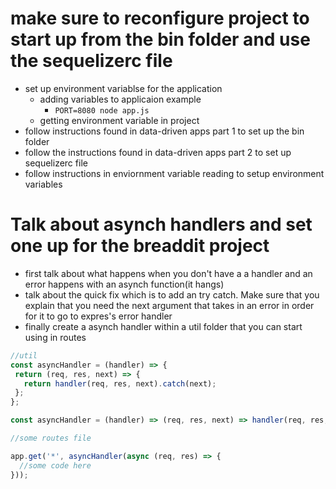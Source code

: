 # make sure to reconfigure project to start up from the bin folder and use the sequelizerc file
* set up environment variablse for the application
  * adding variables to applicaion example 
    * `PORT=8080 node app.js` 
  * getting environment variable in project 
* follow instructions found in data-driven apps part 1 to set up the bin  folder 
* follow the instructions found  in  data-driven apps part 2 to set up sequelizerc file 
* follow instructions in enviornment variable reading to setup environment variables

# Talk about  asynch handlers and set one up for the breaddit project 
* first talk about what happens when you don't have a a handler and an error happens with an asynch function(it hangs) 
* talk about the quick fix which is to add an try catch.  Make sure that you explain that you need the next argument that takes in an error in order for it to go to expres's error handler 
* finally create a asynch handler within a util folder that you can start using in routes
```js
//util
const asyncHandler = (handler) => {
 return (req, res, next) => {
   return handler(req, res, next).catch(next);
 };
};

const asyncHandler = (handler) => (req, res, next) => handler(req, res, next).catch(next);

//some routes file 

app.get('*', asyncHandler(async (req, res) => {
  //some code here 
}));


```
